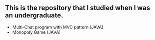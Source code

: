 ## This is the repository that I studied when I was an undergraduate.
* Multi-Chat program with MVC pattern (JAVA)
* Monopoly Game (JAVA)


